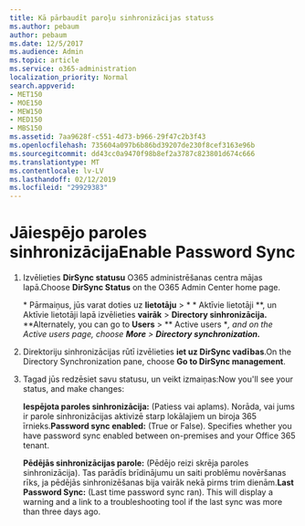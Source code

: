 ```yaml
---
title: Kā pārbaudīt paroļu sinhronizācijas statuss
ms.author: pebaum
author: pebaum
ms.date: 12/5/2017
ms.audience: Admin
ms.topic: article
ms.service: o365-administration
localization_priority: Normal
search.appverid:
- MET150
- MOE150
- MEW150
- MED150
- MBS150
ms.assetid: 7aa9628f-c551-4d73-b966-29f47c2b3f43
ms.openlocfilehash: 735604a097b6b86bd39207de230f8cef3163e96b
ms.sourcegitcommit: dd43cc0a9470f98b8ef2a3787c823801d674c666
ms.translationtype: MT
ms.contentlocale: lv-LV
ms.lasthandoff: 02/12/2019
ms.locfileid: "29929383"
---
```

# <a name="enable-password-sync"></a><span data-ttu-id="0adbd-102">Jāiespējo paroles sinhronizācija</span><span class="sxs-lookup"><span data-stu-id="0adbd-102">Enable Password Sync</span></span>

1.  <span data-ttu-id="0adbd-103">Izvēlieties **DirSync statusu** O365 administrēšanas centra mājas lapā.</span><span class="sxs-lookup"><span data-stu-id="0adbd-103">Choose **DirSync Status** on the O365 Admin Center home page.</span></span> 
    
     <span data-ttu-id="0adbd-104">\* Pārmaiņus, jūs varat doties uz **lietotāju** \> \* \* Aktīvie lietotāji \*\*, un Aktīvie lietotāji lapā izvēlieties **vairāk** \> **Directory sinhronizācija.** \*</span><span class="sxs-lookup"><span data-stu-id="0adbd-104">\*Alternately, you can go to **Users** \> \*\* Active users \**, and on the Active users page, choose **More** \> **Directory synchronization.***</span></span> 
    
2. <span data-ttu-id="0adbd-105">Direktoriju sinhronizācijas rūtī izvēlieties **iet uz DirSync vadības**.</span><span class="sxs-lookup"><span data-stu-id="0adbd-105">On the Directory Synchronization pane, choose **Go to DirSync management**.</span></span> 
    
3. <span data-ttu-id="0adbd-106">Tagad jūs redzēsiet savu statusu, un veikt izmaiņas:</span><span class="sxs-lookup"><span data-stu-id="0adbd-106">Now you'll see your status, and make changes:</span></span>
    
    <span data-ttu-id="0adbd-p101">**Iespējota paroles sinhronizācija:** (Patiess vai aplams). Norāda, vai jums ir parole sinhronizācijas aktivizē starp lokālajiem un biroja 365 īrnieks.</span><span class="sxs-lookup"><span data-stu-id="0adbd-p101">**Password sync enabled:** (True or False). Specifies whether you have password sync enabled between on-premises and your Office 365 tenant.</span></span> 
    
    <span data-ttu-id="0adbd-p102">**Pēdējās sinhronizācijas parole:** (Pēdējo reizi skrēja paroles sinhronizācija). Tas parādīs brīdinājumu un saiti problēmu novēršanas rīks, ja pēdējās sinhronizēšanas bija vairāk nekā pirms trim dienām.</span><span class="sxs-lookup"><span data-stu-id="0adbd-p102">**Last Password Sync:** (Last time password sync ran). This will display a warning and a link to a troubleshooting tool if the last sync was more than three days ago.</span></span> 
    

